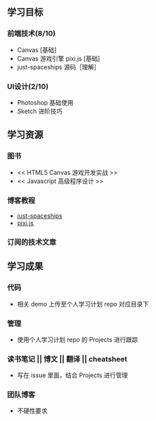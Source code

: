 ## 学习目标

### 前端技术(8/10)
- Canvas [基础]
- Canvas 游戏引擎 pixi.js [基础]
- just-spaceships 源码［理解］

### UI设计(2/10)
- Photoshop 基础使用
- Sketch 进阶技巧

## 学习资源

### 图书
- << HTML5 Canvas 游戏开发实战 >>
- << Javascript 高级程序设计 >>

### 博客教程
- [just-spaceships](https://code.google.com/archive/p/just-spaceships/source/default/source?page=1)
- [pixi.js](http://www.pixijs.com/)

### 订阅的技术文章

## 学习成果

### 代码
- 相关 demo 上传至个人学习计划 repo 对应目录下

### 管理
- 使用个人学习计划 repo 的 Projects 进行跟踪

### 读书笔记 || 博文 || 翻译 || cheatsheet
- 写在 issue 里面，结合 Projects 进行管理

### 团队博客
- 不硬性要求
